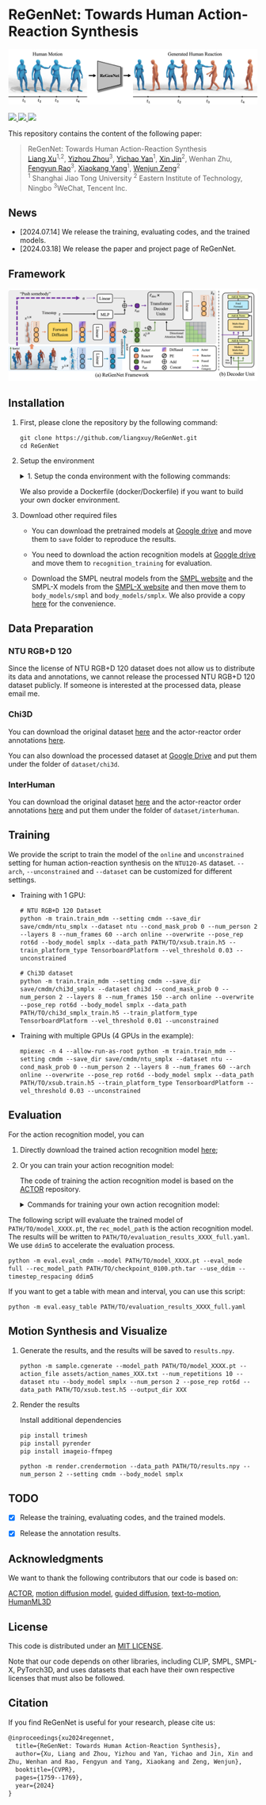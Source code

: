 # ReGenNet: Towards Human Action-Reaction Synthesis

![](./assets/teaser.png)

<p align="left">
  <a href='https://arxiv.org/abs/2403.11882'>
    <img src='https://img.shields.io/badge/Arxiv-2403.11882-A42C25?style=flat&logo=arXiv&logoColor=A42C25'>
  </a>
  <a href='https://arxiv.org/pdf/2403.11882.pdf'>
    <img src='https://img.shields.io/badge/Paper-PDF-yellow?style=flat&logo=arXiv&logoColor=yellow'>
  </a>
  <a href='https://liangxuy.github.io/ReGenNet/'>
  <img src='https://img.shields.io/badge/Project-Page-pink?style=flat&logo=Google%20chrome&logoColor=pink'></a>
  <!-- <a href="" target='_blank'>
    <img src="https://visitor-badge.laobi.icu/badge?page_id=liangxuy.ReGenNet&left_color=gray&right_color=orange">
  </a> -->
</p>

This repository contains the content of the following paper:
> ReGenNet: Towards Human Action-Reaction Synthesis <br>[Liang Xu](https://liangxuy.github.io/)<sup>1,2</sup>, [Yizhou Zhou](https://scholar.google.com/citations?user=dHBNmSkAAAAJ&hl=zh-CN)<sup>3</sup>, [Yichao Yan](https://daodaofr.github.io/)<sup>1</sup>,  [Xin Jin](http://home.ustc.edu.cn/~jinxustc/)<sup>2</sup>, Wenhan Zhu, [Fengyun Rao](https://scholar.google.com/citations?user=38dACd4AAAAJ&hl=en)<sup>3</sup>, [Xiaokang Yang](https://scholar.google.com/citations?user=yDEavdMAAAAJ&hl=zh-CN)<sup>1</sup>, [Wenjun Zeng](https://scholar.google.com/citations?user=_cUfvYQAAAAJ&hl=en)<sup>2</sup><br>
> <sup>1</sup> Shanghai Jiao Tong University <sup>2</sup> Eastern Institute of Technology, Ningbo <sup>3</sup>WeChat, Tencent Inc.


## News
- [2024.07.14] We release the training, evaluating codes, and the trained models.
- [2024.03.18] We release the paper and project page of ReGenNet.


## Framework
![](./assets/framework.png)


## Installation
1. First, please clone the repository by the following command:
    ```
    git clone https://github.com/liangxuy/ReGenNet.git
    cd ReGenNet
    ```

2. Setup the environment
    <details>
      <summary>1. Setup the conda environment with the following commands:</summary>

      * Install ffmpeg (if not already installed)
        ```
        sudo apt update
        sudo apt install ffmpeg
        ```
      * Setup conda environment
        ```
        conda env create -f environment.yml
        conda activate regennet
        python -m spacy download en_core_web_sm
        pip install git+https://github.com/openai/CLIP.git
        ```
      * Install mpi4py (multiple GPUs)
        ```
        sudo apt-get install libopenmpi-dev openmpi-bin
        pip install mpi4py
        ```
    </details>

    We also provide a Dockerfile (docker/Dockerfile) if you want to build your own docker environment.

3. Download other required files

    * You can download the pretrained models at [Google drive](https://drive.google.com/drive/folders/1UtIIB67cZyWAfaw1ZKYjerp_pEAk_XTc?usp=sharing) and move them to `save` folder to reproduce the results.

    * You need to download the action recognition models at [Google drive](https://drive.google.com/drive/folders/1oi1LCNMz3bQoiOktUEeyZRVb6VXEFohP?usp=sharing) and move them to `recognition_training` for evaluation.

    * Download the SMPL neutral models from the [SMPL website](https://smpl.is.tue.mpg.de/) and the SMPL-X models from the [SMPL-X website](https://smpl-x.is.tue.mpg.de/) and then move them to `body_models/smpl` and `body_models/smplx`. We also provide a copy [here](https://drive.google.com/drive/folders/1OSLli1j7EBk79tvWk0Ep_adbCM20k8ZV?usp=sharing) for the convenience.

## Data Preparation

### NTU RGB+D 120
Since the license of NTU RGB+D 120 dataset does not allow us to distribute its data and annotations, we cannot release the processed NTU RGB+D 120 dataset publicly. If someone is interested at the processed data, please email me.

### Chi3D

You can download the original dataset [here](https://ci3d.imar.ro/download) and the actor-reactor order annotations [here](https://drive.google.com/file/d/1OvdOGgH1JpVL7viTgPOKHzJSVRB3NczN/view?usp=sharing).

You can also download the processed dataset at [Google Drive](https://drive.google.com/drive/folders/1wPStrZgZaOa42ilADZRvv-_U7gBNjQEr?usp=sharing) and put them under the folder of `dataset/chi3d`.

### InterHuman

You can download the original dataset [here](https://tr3e.github.io/intergen-page/) and the actor-reactor order annotations [here](https://drive.google.com/file/d/10nLfK4uYNblHUhFXKHZWIbFvnRr7G805/view?usp=sharing) and put them under the folder of `dataset/interhuman`.


## Training
We provide the script to train the model of the `online` and `unconstrained` setting for human action-reaction synthesis on the `NTU120-AS` dataset. `--arch`, `--unconstrained` and `--dataset` can be customized for different settings.

* Training with 1 GPU:

  ```
  # NTU RGB+D 120 Dataset
  python -m train.train_mdm --setting cmdm --save_dir save/cmdm/ntu_smplx --dataset ntu --cond_mask_prob 0 --num_person 2 --layers 8 --num_frames 60 --arch online --overwrite --pose_rep rot6d --body_model smplx --data_path PATH/TO/xsub.train.h5 --train_platform_type TensorboardPlatform --vel_threshold 0.03 --unconstrained
  ```

  ```
  # Chi3D dataset
  python -m train.train_mdm --setting cmdm --save_dir save/cmdm/chi3d_smplx --dataset chi3d --cond_mask_prob 0 --num_person 2 --layers 8 --num_frames 150 --arch online --overwrite --pose_rep rot6d --body_model smplx --data_path PATH/TO/chi3d_smplx_train.h5 --train_platform_type TensorboardPlatform --vel_threshold 0.01 --unconstrained
  ```

* Training with multiple GPUs (4 GPUs in the example):

  ```
  mpiexec -n 4 --allow-run-as-root python -m train.train_mdm --setting cmdm --save_dir save/cmdm/ntu_smplx --dataset ntu --cond_mask_prob 0 --num_person 2 --layers 8 --num_frames 60 --arch online --overwrite --pose_rep rot6d --body_model smplx --data_path PATH/TO/xsub.train.h5 --train_platform_type TensorboardPlatform --vel_threshold 0.03 --unconstrained
  ```


## Evaluation

For the action recognition model, you can 

1. Directly download the trained action recognition model [here](https://drive.google.com/drive/folders/1oi1LCNMz3bQoiOktUEeyZRVb6VXEFohP?usp=sharing);

2. Or you can train your action recognition model:

    The code of training the action recognition model is based on the [ACTOR](https://github.com/Mathux/ACTOR) repository.
    <details>
      <summary>Commands for training your own action recognition model:</summary>

      ```python
      cd actor-x;
      # Before training, you need to set up the `dataset` and folder of the `SMPL-X models`
      ### NTU RGB+D 120 ###
      python -m src.train.train_stgcn --dataset ntu120_2p_smplx --pose_rep rot6d --num_epochs 100 --snapshot 10 --batch_size 64 --lr 0.0001 --num_frames 60 --sampling conseq --sampling_step 1 --glob --translation --folder recognition_training/ntu_smplx --datapath dataset/ntu120/smplx/conditioned/xsub.train.h5 --num_person 2 --body_model smplx

      ### Chi3D ###
      python -m src.train.train_stgcn --dataset chi3d --pose_rep rot6d --num_epochs 100 --snapshot 10 --batch_size 64 --lr 0.0001 --num_frames 150 --sampling conseq --sampling_step 1 --glob --translation --folder recognition_training/chi3d_smplx --datapath dataset/chi3d/smplx/conditioned/chi3d_smplx_train.h5 --num_person 2 --body_model smplx
      ```
    </details>

The following script will evaluate the trained model of `PATH/TO/model_XXXX.pt`, the `rec_model_path` is the action recognition model. The results will be written to `PATH/TO/evaluation_results_XXXX_full.yaml`. We use `ddim5` to accelerate the evaluation process.

```
python -m eval.eval_cmdm --model PATH/TO/model_XXXX.pt --eval_mode full --rec_model_path PATH/TO/checkpoint_0100.pth.tar --use_ddim --timestep_respacing ddim5
```

If you want to get a table with mean and interval, you can use this script:

```
python -m eval.easy_table PATH/TO/evaluation_results_XXXX_full.yaml
```

## Motion Synthesis and Visualize

1. Generate the results, and the results will be saved to `results.npy`.

    ```
    python -m sample.cgenerate --model_path PATH/TO/model_XXXX.pt --action_file assets/action_names_XXX.txt --num_repetitions 10 --dataset ntu --body_model smplx --num_person 2 --pose_rep rot6d --data_path PATH/TO/xsub.test.h5 --output_dir XXX
    ```

2. Render the results

    Install additional dependencies
    ```
    pip install trimesh
    pip install pyrender
    pip install imageio-ffmpeg
    ```

    ```
    python -m render.crendermotion --data_path PATH/TO/results.npy --num_person 2 --setting cmdm --body_model smplx
    ```

## TODO
- [x] Release the training, evaluating codes, and the trained models.
- [x] Release the annotation results.



## Acknowledgments

We want to thank the following contributors that our code is based on:

[ACTOR](https://github.com/Mathux/ACTOR), [motion diffusion model](https://github.com/GuyTevet/motion-diffusion-model), [guided diffusion](https://github.com/openai/guided-diffusion), [text-to-motion](https://github.com/EricGuo5513/text-to-motion), [HumanML3D](https://github.com/EricGuo5513/HumanML3D)


## License
This code is distributed under an [MIT LICENSE](https://github.com/liangxuy/ReGenNet/blob/main/LICENSE).

Note that our code depends on other libraries, including CLIP, SMPL, SMPL-X, PyTorch3D, and uses datasets that each have their own respective licenses that must also be followed.


## Citation
If you find ReGenNet is useful for your research, please cite us:

```
@inproceedings{xu2024regennet,
  title={ReGenNet: Towards Human Action-Reaction Synthesis},
  author={Xu, Liang and Zhou, Yizhou and Yan, Yichao and Jin, Xin and Zhu, Wenhan and Rao, Fengyun and Yang, Xiaokang and Zeng, Wenjun},
  booktitle={CVPR},
  pages={1759--1769},
  year={2024}
}
```